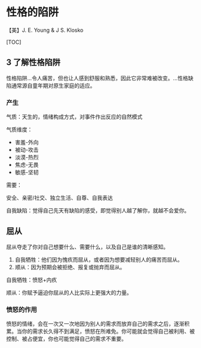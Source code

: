 # 性格的陷阱

【美】J. E. Young & J S. Klosko


[TOC]



## 3 了解性格陷阱

性格陷阱...令人痛苦，但也让人感到舒服和熟悉，因此它非常难被改变。...性格缺陷通常源自童年期对原生家庭的适应。



### 产生

气质：天生的，情绪构成方式，对事件作出反应的自然模式


气质维度：

- 害羞-外向
- 被动-攻击
- 淡漠-热烈
- 焦虑-无畏
- 敏感-坚韧


需要：

安全、亲密/社交、独立生活、自尊、自我表达

自我缺陷：觉得自己先天有缺陷的感受，即觉得别人越了解你，就越不会爱你。


## 屈从

屈从夺走了你对自己想要什么、需要什么，以及自己是谁的清晰感知。

1. 自我牺牲：他们因为愧疚而屈从，或者因为想要减轻别人的痛苦而屈从。
2. 顺从：因为预期会被拒绝、报复或抛弃而屈从。

自我牺牲：愤怒+内疚

顺从：你赋予逼迫你屈从的人比实际上更强大的力量。


### 愤怒的作用

愤怒的情绪，会在一次又一次地因为别人的需求而放弃自己的需求之后，逐渐积累。当你的需求长久得不到满足，愤怒在所难免。你可能就会觉得自己被利用、被控制、被占便宜，你也可能觉得自己的需求不重要。

